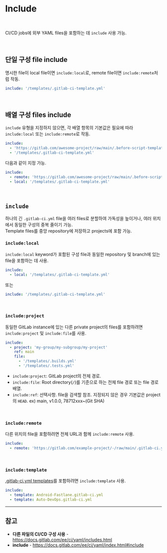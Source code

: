 # Include

<br>

CI/CD jobs에 외부 YAML files을 포함하는 데 `include` 사용 가능.

<br>

## 단일 구성 file include
명시한 file이 local file이면 `include:local`로, remote file이면 `include:remote`처럼 작동.

```yaml
include: '/templates/.gitlab-ci-template.yml'
```

<br>

## 배열 구성 files include
`include` 유형을 지정하지 않으면, 각 배열 항목의 기본값은 필요에 따라 `include:local` 또는 `include:remote`로 작동.

```yaml
include:
  - 'https://gitlab.com/awesome-project/raw/main/.before-script-template.yml'
  - '/templates/.gitlab-ci-template.yml'
```

다음과 같이 지정 가능.  
```yaml
include:
  - remote: 'https://gitlab.com/awesome-project/raw/main/.before-script-template.yml'
  - local: '/templates/.gitlab-ci-template.yml'
```

<br>

## `include`
하나의 긴 `.gitlab-ci.yml` file을 여러 files로 분할하여 가독성을 높이거나, 여러 위치에서 동일한 구성의 중복 줄이기 가능.  
Template files를 중앙 repository에 저장하고 projects에 포함 가능.

### `include:local`
`include:local` keyword가 포함된 구성 file과 동일한 repository 및 branch에 있는 file을 포함하는 데 사용.

```yaml
include:
  - local: '/templates/.gitlab-ci-template.yml'
```

또는

```yaml
include: '/templates/.gitlab-ci-template.yml'
```

<br>

### `include:project`
동일한 GitLab instance에 있는 다른 private project의 files를 포함하려면 `include:project` 및 `include:file`를 사용.

```yaml
include:
  - project: 'my-group/my-subgroup/my-project'
    ref: main
    file:
      - '/templates/.builds.yml'
      - '/templates/.tests.yml'
```

- `include:project`: GitLab project의 전체 경로.
- `include:file`: Root directory(`/`)를 기준으로 하는 전체 file 경로 또는 file 경로 배열.
- `include:ref`: 선택사항. file을 검색할 참조. 지정되지 않은 경우 기본값은 project의 `HEAD`. ex) main, v1.0.0, 78712xxx~(Git SHA)

<br>

### `include:remote`
다른 위치의 file을 포함하려면 전체 URL과 함께 `include:remote` 사용.

```yaml
include:
  - remote: 'https://gitlab.com/example-project/-/raw/main/.gitlab-ci.yml'
```

<br>

### `include:template`
[.gitlab-ci.yml templates](https://gitlab.com/gitlab-org/gitlab/-/tree/master/lib/gitlab/ci/templates)를 포함하려면 `include:template` 사용.

```yaml
include:
  - template: Android-Fastlane.gitlab-ci.yml
  - template: Auto-DevOps.gitlab-ci.yml
```

<hr>

## 참고
- **다른 파일의 CI/CD 구성 사용** - https://docs.gitlab.com/ee/ci/yaml/includes.html
- **include** - https://docs.gitlab.com/ee/ci/yaml/index.html#include
